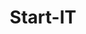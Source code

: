 ---
layout: utdanning/start-it
title: Start-IT
permalink: /utdanning/start-it
moduler: [

    #  MODUL 1
    {
        navn: MODUL 1,
        studiested: Nettbasert eller i Larvik,
        studielengde: 8 uker,
        kostnad: 17 000 kr,
        krav: Levert opptaksprøve,
        obligatorisk-oppmøte: Det er én obligatorisk dag på GET Academy per uke og fire dager i bedrift. I løpet av skoleåret er det også tre individuelle uker hvor du er på skolen alle dager og gjør opplegg fra skolen., #Feil
        tileggs-info: Kurset er fulltid mandag til fredag med oppmøte og aktiv deltakelse på Discord  mellom 09.00 og 15.00.,
        learning-goals: [
            {
                name: Grunnferdigheter,
                språk: ["CSS", "HTML"],
                sublist: [           
                            "DOM",
                            "Variabler",
                            "Valgsetninger (if)",
                            "Funksjoner",
                            "Løkker og lister",
                            "Unit testing",
                            "Model-View-Controller (MVC)"]}],
        keycompetences: [
            "Læringsstrategier",
            "Growth mindset",
            "Gode vaner",
            "Grit",
            "Proaktivitet",
            "Locus of control"],
        info: [
            "Du lærer grunnleggende strukturert programmering i JavaScript.",
            "Fokus er både på å lære alt det grunnleggende i programmering og å lære å manipulere en webside, inkludert grunnleggende HTML og CSS - altså frontend-utvikling.",
            "Du lærer kildekodehåndtering og publisering på web ved hjelp av GIT og GitHub.com.",
            "I nøkkelkompetanser jobber du med å legge grunnlaget for gode læringsstrategier og vaner."]
    },

    #  MODUL 2
    {
        navn: MODUL 2,
        studiested: Nettbasert eller i Larvik,
        studielengde: 8 uker,
        kostnad: 17 000 kr,
        krav: Fullført modul 1,
        obligatorisk-oppmøte: Det er én obligatorisk dag på GET Academy per uke og fire dager i bedrift. I løpet av skoleåret er det også tre individuelle uker hvor du er på skolen alle dager og gjør opplegg fra skolen.,
        tileggs-info: Kurset er fulltid mandag til fredag med oppmøte og aktiv deltakelse på Discord  mellom 09.00 og 15.00.,
        learning-goals: [
            {
                name: "Javascript",
                språk: ["Javascript"],
                sublist: [
                            "Objekter",
                            "Lister av objekter"]},
            {
                name: Utvikling av prototype,
                sublist: [
                            "Wireframing",
                            "Innledning til UX design",
                            "Kartlegging av brukerbehov",
                            "Prototyping"]},
            {
                name: Bonus pensum,
                sublist: [
                            "MVC",
                            "Async",
                            "Vue.js",
                            "Firebase",
                            "Funksjonell programmering"],
            }],
        keycompetences: [
            "Mine og andres styrker",
            "Teamjobbing",
            "Kommunikasjon og samarbeid",
            "Growth mindset",
            "Grit",
            "Planlegging og prioritet"],
        info: [
            "Du og teamet ditt utvikler en funksjonell prototype for en reell kunde.",
            "Teknisk er fokus på å bruke det du har lært i modul 1, samt objekter og lister av objekter i tillegg.",
            "Med dette kan du lage nesten en hvilken som helst frontend! Du lærer om utviklingsprosessen og kommunikasjon med en kunde om behov   og løsning.",
            "Hovedtema i nøkkelkompetanser er teamjobbing. Gjennom det praktiske arbeidet vil du få god trening i kommunikasjon, samarbeid, planlegging og problemløsning."]
    },

    #  MODUL 3
    {
        navn: MODUL 3,
        studielengde: 8 uker,
        studiested: Nettbasert eller i Larvik,
        kostnad: 17 000 kr,
        krav: Fullført modul 2,
        obligatorisk-oppmøte: Det er én obligatorisk dag på GET Academy per uke og fire dager i bedrift. I løpet av skoleåret er det også tre individuelle uker hvor du er på skolen alle dager og gjør opplegg fra skolen.,
        tileggs-info: Kurset er fulltid mandag til fredag med oppmøte og aktiv deltakelse på Discord  mellom 09.00 og 15.00. 5 obligatoriske kursdager pr uke.,
        learning-goals: [
            {
                name: Introduksjon til objektorientert programmering i C#,
                språk: ["C#"],
                sublist: [
                            "Forskjellen på kompilerte og tolkede språk",
                            "Forskjellen på dynamisk og sterk typing",
                            "Objektorientering: klasser, arv, inteface, unit testing av klasser",
                            "SQL og relasjonsdatabaser",
                            "Backend ved hjelp av ASP.NET",
                            "Lagdeling og onionarkitekur",
                            "Fullstack-utvikling"]}],
        keycompetences: [
            "Grit",
            "Growth mindset",
            "Tenk vinn, vinn",
            "Lytte og forstå",
            "Mål og mening",
            "Gode vaner med tanke på å hente krefter og motivasjon",
            "Par-programmering"],
        info: [
            "Du lærer et nytt språk, C#, som er sterkt typet og kompilert.",
            "Fokus er først og fremst på objektorientering. Om du har mer tid i modul 3 etter dette, fortsetter du med grunnleggende SQL og relasjonsdatabaser og backend ved hjelp av ASP.NET.",
            "Etter dette, skal du kunne bygge en hel applikasjon, det vil si full stack - altså database, backend og frontend.",
            "Denne siste biten av pensum jobber man typisk videre med i GET IT - og da i de teknologiene som brukes i din praksisbedrift.",
            "Du fokuserer på egen læring, men som vanlig i team."]
    }
]

---
